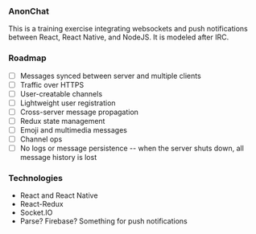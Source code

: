 ### AnonChat

This is a training exercise integrating websockets and push notifications between
React, React Native, and NodeJS.  It is modeled after IRC.

### Roadmap

- [ ] Messages synced between server and multiple clients
- [ ] Traffic over HTTPS
- [ ] User-creatable channels
- [ ] Lightweight user registration
- [ ] Cross-server message propagation
- [ ] Redux state management
- [ ] Emoji and multimedia messages
- [ ] Channel ops
- [ ] No logs or message persistence -- when the server shuts down, all message history is lost

### Technologies

- React and React Native
- React-Redux
- Socket.IO
- Parse?  Firebase?  Something for push notifications

